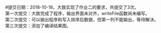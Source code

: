 #提交日期：2018-10-18，大致实现了作业二的要求，共提交了3次。  
    第一次提交：大致完成了程序，输出界面未对齐，writeFile函数尚未编写。  
    第二次提交：可以输出程序和写入排序后数据，但第一列不能输出，等待解决。  
    第三次提交：添加了编译结果图。  
